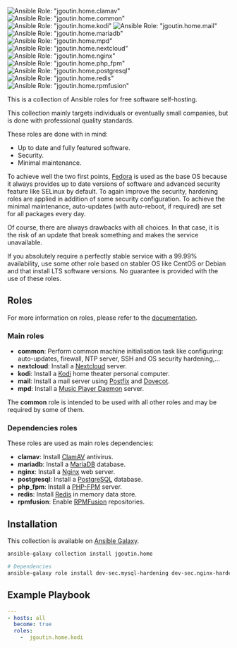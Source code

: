 
![Ansible Role: "jgoutin.home.clamav"](https://github.com/JGoutin/ansible_home/workflows/Ansible%20Role:%20%22jgoutin.home.clamav%22/badge.svg)
![Ansible Role: "jgoutin.home.common"](https://github.com/JGoutin/ansible_home/workflows/Ansible%20Role:%20%22jgoutin.home.common%22/badge.svg)
![Ansible Role: "jgoutin.home.kodi"](https://github.com/JGoutin/ansible_home/workflows/Ansible%20Role:%20%22jgoutin.home.kodi%22/badge.svg)
![Ansible Role: "jgoutin.home.mail"](https://github.com/JGoutin/ansible_home/workflows/Ansible%20Role:%20%22jgoutin.home.mail%22/badge.svg)
![Ansible Role: "jgoutin.home.mariadb"](https://github.com/JGoutin/ansible_home/workflows/Ansible%20Role:%20%22jgoutin.home.mariadb%22/badge.svg)
![Ansible Role: "jgoutin.home.mpd"](https://github.com/JGoutin/ansible_home/workflows/Ansible%20Role:%20%22jgoutin.home.mpd%22/badge.svg)
![Ansible Role: "jgoutin.home.nextcloud"](https://github.com/JGoutin/ansible_home/workflows/Ansible%20Role:%20%22jgoutin.home.nextcloud%22/badge.svg)
![Ansible Role: "jgoutin.home.nginx"](https://github.com/JGoutin/ansible_home/workflows/Ansible%20Role:%20%22jgoutin.home.nginx%22/badge.svg)
![Ansible Role: "jgoutin.home.php_fpm"](https://github.com/JGoutin/ansible_home/workflows/Ansible%20Role:%20%22jgoutin.home.php_fpm%22/badge.svg)
![Ansible Role: "jgoutin.home.postgresql"](https://github.com/JGoutin/ansible_home/workflows/Ansible%20Role:%20%22jgoutin.home.postgresql%22/badge.svg)
![Ansible Role: "jgoutin.home.redis"](https://github.com/JGoutin/ansible_home/workflows/Ansible%20Role:%20%22jgoutin.home.redis%22/badge.svg)
![Ansible Role: "jgoutin.home.rpmfusion"](https://github.com/JGoutin/ansible_home/workflows/Ansible%20Role:%20%22jgoutin.home.rpmfusion%22/badge.svg)

This is a collection of Ansible roles for free software self-hosting.

This collection mainly targets individuals or eventually small companies, but is
done with professional quality standards.

These roles are done with in mind:

* Up to date and fully featured software.
* Security.
* Minimal maintenance.

To achieve well the two first points, [Fedora](https://getfedora.org/) is used
as the base OS because it always provides up to date versions of software and
advanced security feature like SELinux by default.
To again improve the security, hardening roles are applied in addition of some
security configuration.
To achieve the minimal maintenance, auto-updates (with auto-reboot, if required)
are set for all packages every day.

Of course, there are always drawbacks with all choices. In that case, it is the
risk of an update that break something and makes the service unavailable.

If you absolutely require a perfectly stable service with a 99.99% availability,
use some other role based on stabler OS like CentOS or Debian and that install
LTS software versions.
No guarantee is provided with the use of these roles.

## Roles

For more information on roles, please refer to the 
[documentation](https://jgoutin.github.io/ansible_home/).

### Main roles

* **common**: Perform common machine initialisation task like configuring:
  auto-updates, firewall, NTP server, SSH and OS security hardening,...
* **nextcloud**: Install a [Nextcloud](https://nextcloud.com) server.
* **kodi**: Install a [Kodi](https://kodi.tv) home theater personal computer.
* **mail**: Install a mail server using [Postfix](http://www.postfix.org/) and
  [Dovecot](https://www.dovecot.org/).
* **mpd**: Install a [Music Player Daemon](https://www.musicpd.org/) server.

The **common** role is intended to be used with all other roles and may be
required by some of them.

### Dependencies roles

These roles are used as main roles dependencies:

* **clamav**: Install [ClamAV](https://www.clamav.net) antivirus.
* **mariadb**: Install a [MariaDB](https://mariadb.org) database.
* **nginx**: Install a [Nginx](https://nginx.org) web server.
* **postgresql**: Install a [PostgreSQL](https://www.postgresql.org) database.
* **php_fpm**: Install a [PHP-FPM](https://php-fpm.org) server.
* **redis**: Install [Redis](https://redis.io) in memory data store.
* **rpmfusion**: Enable [RPMFusion](https://rpmfusion.org) repositories.

## Installation

This collection is available on
[Ansible Galaxy](https://galaxy.ansible.com/jgoutin/home).

```bash
ansible-galaxy collection install jgoutin.home

# Dependencies
ansible-galaxy role install dev-sec.mysql-hardening dev-sec.nginx-hardening dev-sec.os-hardening dev-sec.ssh-hardening
```

## Example Playbook

```yaml
---
- hosts: all
  become: true
  roles:
    -  jgoutin.home.kodi
```
